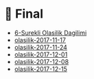 # 📅 Final

<!--YPackage.YGitbookIntegration-tarafından-otomatik-oluşturulmuştur-->

- [6-Surekli Olasilik Dagilimi](6-Surekli%20Olasilik%20Dagilimi.pdf)
- [olasilik-2017-11-17](olasilik-2017-11-17.pdf)
- [olasilik-2017-11-24](olasilik-2017-11-24.pdf)
- [olasilik-2017-12-01](olasilik-2017-12-01.pdf)
- [olasilik-2017-12-08](olasilik-2017-12-08.pdf)
- [olasilik-2017-12-15](olasilik-2017-12-15.pdf)

<!--YPackage.YGitbookIntegration-tarafından-otomatik-oluşturulmuştur-->
